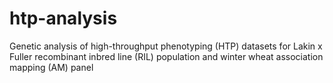 # htp-analysis
Genetic analysis of high-throughput phenotyping (HTP) datasets for Lakin x Fuller recombinant inbred line (RIL) population and winter wheat association mapping (AM) panel
